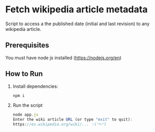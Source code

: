 # Fetch wikipedia article metadata
Script to access a the published date (initial and last revision) to any wikipedia article.
## Prerequisites 
You must have node js installed (https://nodejs.org/en)

## How to Run
1. Install dependencies:
   ```bash
   npm i
   ```

2. Run the script
   
   ```js
   node app.js
   Enter the wiki article URL (or type "exit" to quit): 
   https://es.wikipedia.org/wiki/... ☜(꒡⌓꒡)
   ```
   